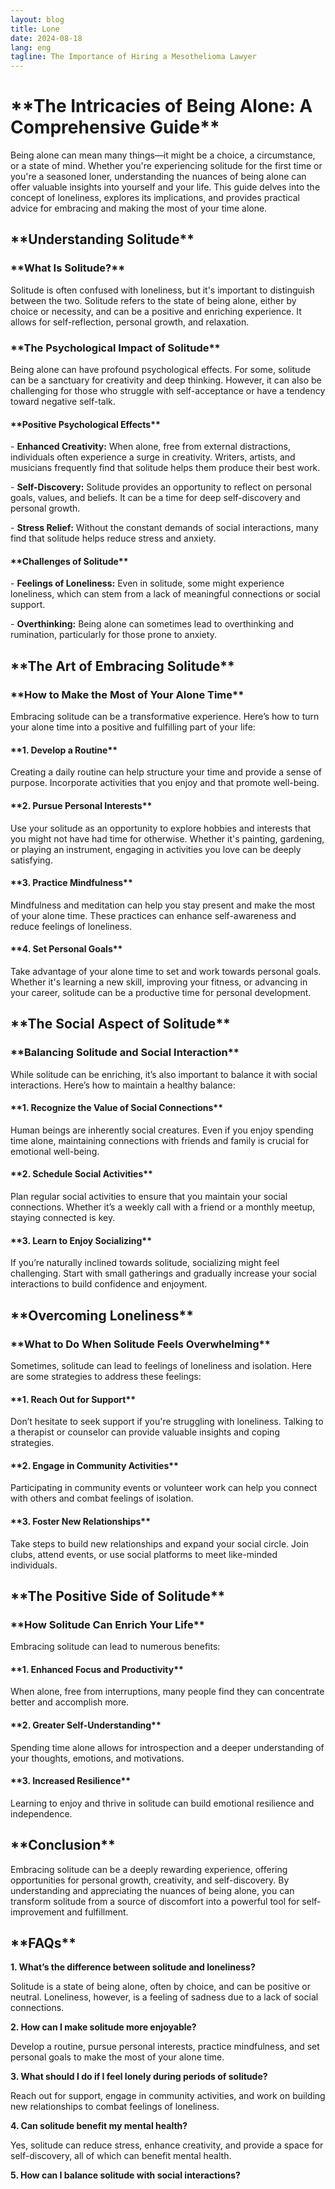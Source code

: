 ```yaml
---
layout: blog
title: Lone
date: 2024-08-18
lang: eng
tagline: The Importance of Hiring a Mesothelioma Lawyer
---
```

<body>

<p></p>
<p></p>
<h1>**The Intricacies of Being Alone: A Comprehensive Guide**</h1>
<p></p>
<p>Being alone can mean many things—it might be a choice, a circumstance, or a state of mind. Whether you&#39;re experiencing solitude for the first time or you&#39;re a seasoned loner, understanding the nuances of being alone can offer valuable insights into yourself and your life. This guide delves into the concept of loneliness, explores its implications, and provides practical advice for embracing and making the most of your time alone.</p>
<p></p>
<h2>**Understanding Solitude**</h2>
<p></p>
<h3>**What Is Solitude?**</h3>
<p></p>
<p>Solitude is often confused with loneliness, but it&#39;s important to distinguish between the two. Solitude refers to the state of being alone, either by choice or necessity, and can be a positive and enriching experience. It allows for self-reflection, personal growth, and relaxation. </p>
<p></p>
<h3>**The Psychological Impact of Solitude**</h3>
<p></p>
<p>Being alone can have profound psychological effects. For some, solitude can be a sanctuary for creativity and deep thinking. However, it can also be challenging for those who struggle with self-acceptance or have a tendency toward negative self-talk.</p>
<p></p>
<h4>**Positive Psychological Effects**</h4>
<p></p>
<p>- <strong>Enhanced Creativity:</strong> When alone, free from external distractions, individuals often experience a surge in creativity. Writers, artists, and musicians frequently find that solitude helps them produce their best work.</p>
<p>- <strong>Self-Discovery:</strong> Solitude provides an opportunity to reflect on personal goals, values, and beliefs. It can be a time for deep self-discovery and personal growth.</p>
<p>- <strong>Stress Relief:</strong> Without the constant demands of social interactions, many find that solitude helps reduce stress and anxiety.</p>
<p></p>
<h4>**Challenges of Solitude**</h4>
<p></p>
<p>- <strong>Feelings of Loneliness:</strong> Even in solitude, some might experience loneliness, which can stem from a lack of meaningful connections or social support.</p>
<p>- <strong>Overthinking:</strong> Being alone can sometimes lead to overthinking and rumination, particularly for those prone to anxiety.</p>
<p></p>
<h2>**The Art of Embracing Solitude**</h2>
<p></p>
<h3>**How to Make the Most of Your Alone Time**</h3>
<p></p>
<p>Embracing solitude can be a transformative experience. Here’s how to turn your alone time into a positive and fulfilling part of your life:</p>
<p></p>
<h4>**1. Develop a Routine**</h4>
<p></p>
<p>Creating a daily routine can help structure your time and provide a sense of purpose. Incorporate activities that you enjoy and that promote well-being.</p>
<p></p>
<h4>**2. Pursue Personal Interests**</h4>
<p></p>
<p>Use your solitude as an opportunity to explore hobbies and interests that you might not have had time for otherwise. Whether it&#39;s painting, gardening, or playing an instrument, engaging in activities you love can be deeply satisfying.</p>
<p></p>
<h4>**3. Practice Mindfulness**</h4>
<p></p>
<p>Mindfulness and meditation can help you stay present and make the most of your alone time. These practices can enhance self-awareness and reduce feelings of loneliness.</p>
<p></p>
<h4>**4. Set Personal Goals**</h4>
<p></p>
<p>Take advantage of your alone time to set and work towards personal goals. Whether it&#39;s learning a new skill, improving your fitness, or advancing in your career, solitude can be a productive time for personal development.</p>
<p></p>
<h2>**The Social Aspect of Solitude**</h2>
<p></p>
<h3>**Balancing Solitude and Social Interaction**</h3>
<p></p>
<p>While solitude can be enriching, it’s also important to balance it with social interactions. Here’s how to maintain a healthy balance:</p>
<p></p>
<h4>**1. Recognize the Value of Social Connections**</h4>
<p></p>
<p>Human beings are inherently social creatures. Even if you enjoy spending time alone, maintaining connections with friends and family is crucial for emotional well-being.</p>
<p></p>
<h4>**2. Schedule Social Activities**</h4>
<p></p>
<p>Plan regular social activities to ensure that you maintain your social connections. Whether it’s a weekly call with a friend or a monthly meetup, staying connected is key.</p>
<p></p>
<h4>**3. Learn to Enjoy Socializing**</h4>
<p></p>
<p>If you’re naturally inclined towards solitude, socializing might feel challenging. Start with small gatherings and gradually increase your social interactions to build confidence and enjoyment.</p>
<p></p>
<h2>**Overcoming Loneliness**</h2>
<p></p>
<h3>**What to Do When Solitude Feels Overwhelming**</h3>
<p></p>
<p>Sometimes, solitude can lead to feelings of loneliness and isolation. Here are some strategies to address these feelings:</p>
<p></p>
<h4>**1. Reach Out for Support**</h4>
<p></p>
<p>Don’t hesitate to seek support if you&#39;re struggling with loneliness. Talking to a therapist or counselor can provide valuable insights and coping strategies.</p>
<p></p>
<h4>**2. Engage in Community Activities**</h4>
<p></p>
<p>Participating in community events or volunteer work can help you connect with others and combat feelings of isolation.</p>
<p></p>
<h4>**3. Foster New Relationships**</h4>
<p></p>
<p>Take steps to build new relationships and expand your social circle. Join clubs, attend events, or use social platforms to meet like-minded individuals.</p>
<p></p>
<h2>**The Positive Side of Solitude**</h2>
<p></p>
<h3>**How Solitude Can Enrich Your Life**</h3>
<p></p>
<p>Embracing solitude can lead to numerous benefits:</p>
<p></p>
<h4>**1. Enhanced Focus and Productivity**</h4>
<p></p>
<p>When alone, free from interruptions, many people find they can concentrate better and accomplish more.</p>
<p></p>
<h4>**2. Greater Self-Understanding**</h4>
<p></p>
<p>Spending time alone allows for introspection and a deeper understanding of your thoughts, emotions, and motivations.</p>
<p></p>
<h4>**3. Increased Resilience**</h4>
<p></p>
<p>Learning to enjoy and thrive in solitude can build emotional resilience and independence.</p>
<p></p>
<h2>**Conclusion**</h2>
<p></p>
<p>Embracing solitude can be a deeply rewarding experience, offering opportunities for personal growth, creativity, and self-discovery. By understanding and appreciating the nuances of being alone, you can transform solitude from a source of discomfort into a powerful tool for self-improvement and fulfillment. </p>
<p></p>
<h2>**FAQs**</h2>
<p></p>
<p><strong>1. What’s the difference between solitude and loneliness?</strong></p>
<p></p>
<p>Solitude is a state of being alone, often by choice, and can be positive or neutral. Loneliness, however, is a feeling of sadness due to a lack of social connections.</p>
<p></p>
<p><strong>2. How can I make solitude more enjoyable?</strong></p>
<p></p>
<p>Develop a routine, pursue personal interests, practice mindfulness, and set personal goals to make the most of your alone time.</p>
<p></p>
<p><strong>3. What should I do if I feel lonely during periods of solitude?</strong></p>
<p></p>
<p>Reach out for support, engage in community activities, and work on building new relationships to combat feelings of loneliness.</p>
<p></p>
<p><strong>4. Can solitude benefit my mental health?</strong></p>
<p></p>
<p>Yes, solitude can reduce stress, enhance creativity, and provide a space for self-discovery, all of which can benefit mental health.</p>
<p></p>
<p><strong>5. How can I balance solitude with social interactions?</strong></p>
<p></p>
</body>
